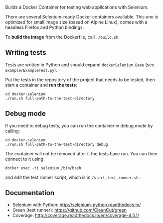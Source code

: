 Builds a Docker Container for testing web applications with Selenium.

There are several Selenium-ready Docker containers available. This one is optimized for small image size (based on Alpine Linux), comes with a headless Firefox and Python bindings. 

To **build the image** from the Dockerfile, call ```./build.sh```.

## Writing tests
Tests are written in Python and should expand ```dockerSelenium.Base``` (see ```example/ExampleTest.py```).

Put the tests in the repository of the project that needs to be tested, then start a container and **run the tests**:
```
cd docker-selenium
./run.sh full-path-to-the-test-directory
```

## Debug mode
If you need to debug tests, you can run the container in debug mode by calling:
```
cd docker-selenium
./run.sh full-path-to-the-test-directory debug
```
The container will not be removed after it the tests have run. You can then connect to it using
```
docker exec -ti selenium /bin/bash
```
and edit the test runner script, which is in ```/start_test_runner.sh```.

## Documentation
* Selenium with Python: http://selenium-python.readthedocs.io/
* Green (test runner): https://github.com/CleanCut/green
* Coverage: http://coverage.readthedocs.io/en/coverage-4.5.1/